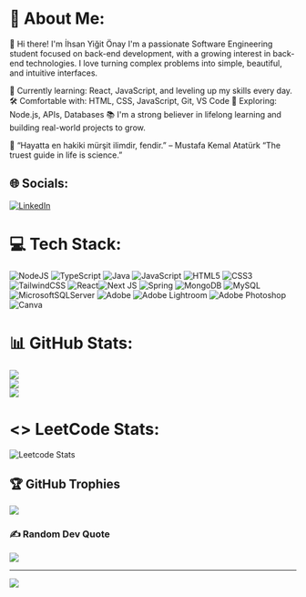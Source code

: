 # 💫 About Me:
👋 Hi there! I'm İhsan Yiğit Önay
I'm a passionate Software Engineering student focused on back-end development, with a growing interest in back-end technologies. I love turning complex problems into simple, beautiful, and intuitive interfaces.

🚀 Currently learning: React, JavaScript, and leveling up my skills every day.
🛠️ Comfortable with: HTML, CSS, JavaScript, Git, VS Code
🌱 Exploring: Node.js, APIs, Databases
📚 I'm a strong believer in lifelong learning and building real-world projects to grow.

🧠 “Hayatta en hakiki mürşit ilimdir, fendir.” – Mustafa Kemal Atatürk
“The truest guide in life is science.”


## 🌐 Socials:
[![LinkedIn](https://img.shields.io/badge/LinkedIn-%230077B5.svg?logo=linkedin&logoColor=white)](https://linkedin.com/in/in/ihsan-yigit-onay/) 

# 💻 Tech Stack:
 ![NodeJS](https://img.shields.io/badge/node.js-6DA55F?style=for-the-badge&logo=node.js&logoColor=white) ![TypeScript](https://img.shields.io/badge/typescript-%23007ACC.svg?style=for-the-badge&logo=typescript&logoColor=white) ![Java](https://img.shields.io/badge/java-%23ED8B00.svg?style=for-the-badge&logo=openjdk&logoColor=white) ![JavaScript](https://img.shields.io/badge/javascript-%23323330.svg?style=for-the-badge&logo=javascript&logoColor=%23F7DF1E) ![HTML5](https://img.shields.io/badge/html5-%23E34F26.svg?style=for-the-badge&logo=html5&logoColor=white) ![CSS3](https://img.shields.io/badge/css3-%231572B6.svg?style=for-the-badge&logo=css3&logoColor=white) ![TailwindCSS](https://img.shields.io/badge/tailwindcss-%2338B2AC.svg?style=for-the-badge&logo=tailwind-css&logoColor=white) ![React](https://img.shields.io/badge/react-%2320232a.svg?style=for-the-badge&logo=react&logoColor=%2361DAFB)![Next JS](https://img.shields.io/badge/Next-black?style=for-the-badge&logo=next.js&logoColor=white) ![Spring](https://img.shields.io/badge/spring-%236DB33F.svg?style=for-the-badge&logo=spring&logoColor=white) ![MongoDB](https://img.shields.io/badge/MongoDB-%234ea94b.svg?style=for-the-badge&logo=mongodb&logoColor=white) ![MySQL](https://img.shields.io/badge/mysql-4479A1.svg?style=for-the-badge&logo=mysql&logoColor=white) ![MicrosoftSQLServer](https://img.shields.io/badge/Microsoft%20SQL%20Server-CC2927?style=for-the-badge&logo=microsoft%20sql%20server&logoColor=white) ![Adobe](https://img.shields.io/badge/adobe-%23FF0000.svg?style=for-the-badge&logo=adobe&logoColor=white) ![Adobe Lightroom](https://img.shields.io/badge/Adobe%20Lightroom-31A8FF.svg?style=for-the-badge&logo=Adobe%20Lightroom&logoColor=white) ![Adobe Photoshop](https://img.shields.io/badge/adobe%20photoshop-%2331A8FF.svg?style=for-the-badge&logo=adobe%20photoshop&logoColor=white) ![Canva](https://img.shields.io/badge/Canva-%2300C4CC.svg?style=for-the-badge&logo=Canva&logoColor=white)
# 📊 GitHub Stats:
![](https://github-readme-stats.vercel.app/api?username=iYigitOnay&theme=shadow_blue&hide_border=false&include_all_commits=true&count_private=true)<br/>
![](https://nirzak-streak-stats.vercel.app/?user=iYigitOnay&theme=shadow_blue&hide_border=false)<br/>
![](https://github-readme-stats.vercel.app/api/top-langs/?username=iYigitOnay&theme=shadow_blue&hide_border=false&include_all_commits=true&count_private=true&layout=compact)

# <> LeetCode Stats:
![Leetcode Stats](https://leetcard.jacoblin.cool/Yiegon?ext=activity)

## 🏆 GitHub Trophies
![](https://github-profile-trophy.vercel.app/?username=iYigitOnay&theme=radical&no-frame=false&no-bg=false&margin-w=4)

### ✍️ Random Dev Quote
![](https://quotes-github-readme.vercel.app/api?type=horizontal&theme=dark)

---
[![](https://visitcount.itsvg.in/api?id=iYigitOnay&icon=2&color=0)](https://visitcount.itsvg.in)

<!-- Proudly created with GPRM ( https://gprm.itsvg.in ) -->
